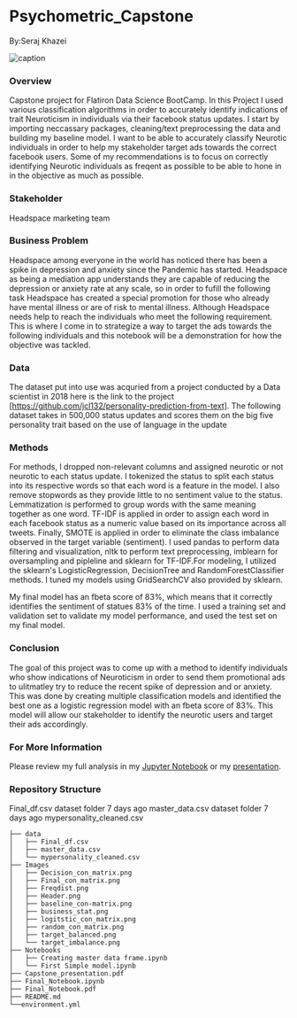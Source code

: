 # Psychometric_Capstone
By:Seraj Khazei

![caption](Images/image-4.png.jpg)


###  Overview
Capstone project for Flatiron Data Science BootCamp. In this Project I used various classification algorithms in order to accurately identify indications of trait Neuroticism in individuals via their facebook status updates. I start by importing neccassary packages, cleaning/text preprocessing the data and building my baseline model. I want to be able to accurately classify Neurotic individuals in order to help my stakeholder target ads towards the correct facebook users. Some of my recommendations is to focus on correctly identifying Neurotic individuals as freqent as possible to be able to hone in in the objective as much as possible.

### Stakeholder
Headspace marketing team

### Business Problem
Headspace among everyone in the world has noticed there has been a spike in depression and anxiety since the Pandemic has started. Headspace as being a mediation app understands they are capable of reducing the depression or anxiety rate at any scale, so in order to fufill the following task Headspace has created a special promotion for those who already have mental illness or are of risk to mental illness. Although Headspace needs help to reach the individuals who meet the following requirement. This is where I come in to strategize a way to target the ads towards the following individuals and this notebook will be a demonstration for how the objective was tackled.


### Data
The dataset put into use was acquried from a project conducted by a Data scientist in 2018 here is the link to the project [https://github.com/jcl132/personality-prediction-from-text]. The following dataset takes in 500,000 status updates and scores them on the big five personality trait based on the use of language in the update

### Methods

For methods, I dropped non-relevant columns and assigned neurotic or not neurotic to each status update. I tokenized the status to split each status into its respective words so that each word is a feature in the model. I also remove stopwords as they provide little to no sentiment value to the status. Lemmatization is performed to group words with the same meaning together as one word. TF-IDF is applied in order to assign each word in each facebook status as a numeric value based on its importance across all tweets. Finally, SMOTE is applied in order to eliminate the class imbalance observed in the target variable (sentiment). I used pandas to perform data filtering and visualization, nltk to perform text preprocessing, imblearn for oversampling and pipleline  and sklearn for TF-IDF.For modeling, I utilized the sklearn's LogisticRegression, DecisionTree and RandomForestClassifier methods. I tuned my models using GridSearchCV also provided by sklearn.

My final model has an fbeta score of 83%, which means that it correctly identifies the sentiment of statues 83% of the time. I used a training set and validation set to validate my model performance, and used the test set on my final model.


### Conclusion 
The goal of this project was to come up with a method to identify individuals who show indications of Neuroticism in order to send them promotional ads to ulitmatley try to reduce the recent spike of depression and or anxiety. This was done by creating multiple classification models and identified the best one as a logistic regression model with an fbeta score of 83%. This model will allow our stakeholder to identify the neurotic users and target their ads accordingly.

### For More Information
Please review my full analysis in my [Jupyter Notebook](https://github.com/serajkhazei/Psychometric_Capstone/blob/main/Final_Notebook.ipynb) or my [presentation](https://github.com/serajkhazei/Psychometric_Capstone/blob/main/Capstone_presentation.pdf).
### Repository Structure

Final_df.csv
dataset folder
7 days ago
master_data.csv
dataset folder
7 days ago
mypersonality_cleaned.csv
```
├── data
│   ├── Final_df.csv
│   ├── master_data.csv
│   └── mypersonality_cleaned.csv
├── Images
│   ├── Decision_con_matrix.png
│   ├── Final_con_matrix.png
│   ├── Freqdist.png
│   ├── Header.png
│   ├── baseline_con-matrix.png
│   ├── business_stat.png
│   ├── logitstic_con_matrix.png
│   ├── random_con_matrix.png
│   ├── target_balanced.png
│   └── target_imbalance.png
├── Notebooks
│   ├── Creating master data frame.ipynb
│   └── First Simple model.ipynb
├── Capstone_presentation.pdf
├── Final_Notebook.ipynb
├── Final_Notebook.pdf
├── README.md
└──environment.yml
